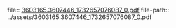 file:: [3603165.3607446_1732657076087_0.pdf](../assets/3603165.3607446_1732657076087_0.pdf)
file-path:: ../assets/3603165.3607446_1732657076087_0.pdf
